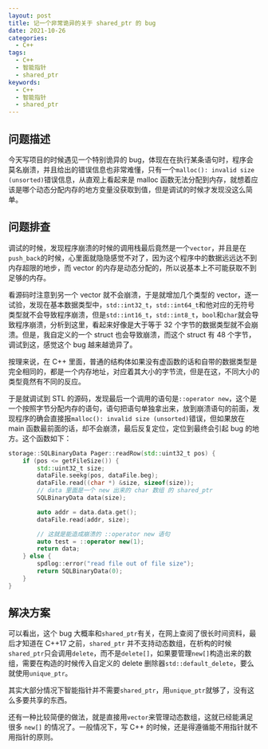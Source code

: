 ```yaml
---
layout: post
title: 记一个非常诡异的关于 shared_ptr 的 bug
date: 2021-10-26
categories:
  - C++
tags:
  - C++
  - 智能指针
  - shared_ptr
keywords:
  - C++
  - 智能指针
  - shared_ptr
---
```


## 问题描述

今天写项目的时候遇见一个特别诡异的 bug，体现在在执行某条语句时，程序会莫名崩溃，并且给出的错误信息也非常难懂，只有一个`malloc(): invalid size (unsorted)`错误信息，从直观上看起来是 malloc 函数无法分配到内存，就想着应该是哪个动态分配内存的地方变量没获取到值，但是调试的时候才发现没这么简单。

<!--more-->

## 问题排查

调试的时候，发现程序崩溃的时候的调用栈最后竟然是一个`vector`，并且是在`push_back`的时候，心里面就隐隐感觉不对了，因为这个程序中的数据远远达不到内存超限的地步，而 vector 的内存是动态分配的，所以说基本上不可能获取不到足够的内存。

看源码时注意到另一个 vector 就不会崩溃，于是就增加几个类型的 vector，逐一试验，发现在基本数据类型中，`std::int32_t`，`std::int64_t`和他对应的无符号类型就不会导致程序崩溃，但是`std::int16_t`，`std::int8_t`，`bool`和`char`就会导致程序崩溃，分析到这里，看起来好像是大于等于 32 个字节的数据类型就不会崩溃。但是，我自定义的一个 struct 也会导致崩溃，而这个 struct 有 48 个字节，调试到这，感觉这个 bug 越来越诡异了。

按理来说，在 C++ 里面，普通的结构体如果没有虚函数的话和自带的数据类型是完全相同的，都是一个内存地址，对应着其大小的字节流，但是在这，不同大小的类型竟然有不同的反应。

于是就调试到 STL 的源码，发现最后一个调用的语句是`::operator new`，这个是一个按照字节分配内存的语句，语句把语句单独拿出来，放到崩溃语句的前面，发现程序的确会直接报`malloc(): invalid size (unsorted)`错误，但如果放在 main 函数最前面的话，却不会崩溃，最后反复定位，定位到最终会引起 bug 的地方。这个函数如下：

```cpp
storage::SQLBinaryData Pager::readRow(std::uint32_t pos) {
    if (pos <= getFileSize()) {
        std::uint32_t size;
        dataFile.seekg(pos, dataFile.beg);
        dataFile.read((char *) &size, sizeof(size));
        // data 里面是一个 new 出来的 char 数组 的 shared_ptr
        SQLBinaryData data(size);

        auto addr = data.data.get();
        dataFile.read(addr, size);

        // 这就是能造成崩溃的 ::operator new 语句
        auto test = ::operator new(1);
        return data;
    } else {
        spdlog::error("read file out of file size");
        return SQLBinaryData(0);
    }
}
```

## 解决方案

可以看出，这个 bug 大概率和`shared_ptr`有关，在网上查阅了很长时间资料，最后才知道在 C++17 之前，`shared_ptr` 并不支持动态数组，在析构的时候`shared_ptr`只会调用`delete`，而不是`delete[]`，如果要管理`new[]`构造出来的数组，需要在构造的时候传入自定义的 delete 删除器`std::default_delete`，要么就使用`unique_ptr`。

其实大部分情况下智能指针并不需要`shared_ptr`，用`unique_ptr`就够了，没有这么多要共享的东西。

还有一种比较简便的做法，就是直接用`vector`来管理动态数组，这就已经能满足很多 `new[]` 的情况了。一般情况下，写 C++ 的时候，还是得遵循能不用指针就不用指针的原则。
